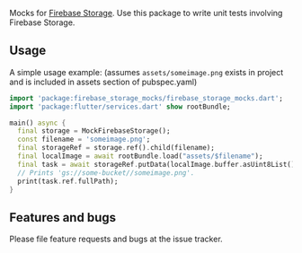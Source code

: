 Mocks for [Firebase Storage](https://pub.dev/packages/firebase_storage). Use this package to write unit tests involving Firebase Storage.

## Usage

A simple usage example: (assumes `assets/someimage.png` exists in project and is included in assets section of pubspec.yaml)
```dart
import 'package:firebase_storage_mocks/firebase_storage_mocks.dart';
import 'package:flutter/services.dart' show rootBundle;

main() async {
  final storage = MockFirebaseStorage();
  const filename = 'someimage.png';
  final storageRef = storage.ref().child(filename);
  final localImage = await rootBundle.load("assets/$filename");
  final task = await storageRef.putData(localImage.buffer.asUint8List());
  // Prints 'gs://some-bucket//someimage.png'.
  print(task.ref.fullPath);
}
```

## Features and bugs

Please file feature requests and bugs at the issue tracker.
